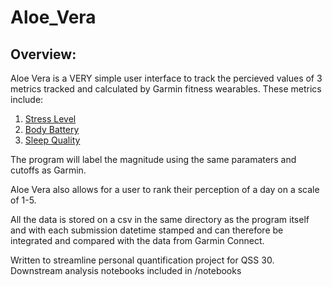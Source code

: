 # Aloe_Vera

## Overview: 

Aloe Vera is a VERY simple user interface to track the percieved values of 3 metrics tracked and calculated by Garmin fitness wearables. These metrics include: 

1. [Stress Level](https://support.garmin.com/en-US/?faq=WT9BmhjacO4ZpxbCc0EKn9)
2. [Body Battery](https://www.garmin.com/en-US/garmin-technology/health-science/body-battery/)
3. [Sleep Quality](https://www.garmin.com/en-US/blog/health/garmin-sleep-score-and-sleep-insights/)

The program will label the magnitude using the same paramaters and cutoffs as Garmin. 

Aloe Vera also allows for a user to rank their perception of a day on a scale of 1-5. 

All the data is stored on a csv in the same directory as the program itself and with each submission datetime stamped and can therefore be integrated and compared with the data from Garmin Connect.

Written to streamline personal quantification project for QSS 30. Downstream analysis notebooks included in /notebooks

